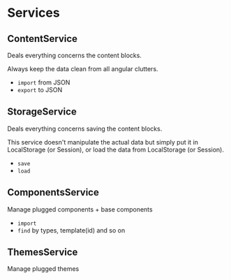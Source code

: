 # Services

## ContentService

Deals everything concerns the content blocks.

Always keep the data clean from all angular clutters.

*	`import` from JSON
*	`export` to JSON


## StorageService

Deals everything concerns saving the content blocks.

This service doesn't manipulate the actual data but simply put it in LocalStorage (or Session), or load the data from LocalStorage (or Session).

*	`save`
*	`load`


## ComponentsService

Manage plugged components + base components

* `import`
* `find` by types, template(id) and so on


## ThemesService

Manage plugged themes